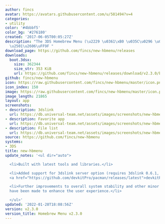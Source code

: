 ```yaml
---
author: fincs
avatar: https://avatars.githubusercontent.com/u/581494?v=4
categories:
- utility
color: '#4bbbf5'
color_bg: '#276180'
created: '2017-06-05T00:05:27Z'
description: "The 3DS Homebrew Menu (\u2229 \u0361\xB0 \u035C\u0296 \u0361\xB0)\u2283\
  \u2501\u2606\uFF9F "
download_page: https://github.com/fincs/new-hbmenu/releases
downloads:
  boot.3dsx:
    size: 362344
    size_str: 353 KiB
    url: https://github.com/fincs/new-hbmenu/releases/download/v2.3.0/boot.3dsx
github: fincs/new-hbmenu
icon: https://raw.githubusercontent.com/fincs/new-hbmenu/master/icon.png
icon_index: 150
image: https://raw.githubusercontent.com/fincs/new-hbmenu/master/icon.png
image_length: 21865
layout: app
screenshots:
- description: 3dslink
  url: https://db.universal-team.net/assets/images/screenshots/new-hbmenu/3dslink.png
- description: Favorite app
  url: https://db.universal-team.net/assets/images/screenshots/new-hbmenu/favorite-app.png
- description: File list
  url: https://db.universal-team.net/assets/images/screenshots/new-hbmenu/file-list.png
source: https://github.com/fincs/new-hbmenu
systems:
- 3DS
title: new-hbmenu
update_notes: '<ul dir="auto">

  <li>Built with latest tools and libraries.</li>

  <li>Added support for 3dslink server option (requires 3dslink 0.6.1, available via
  <a href="https://github.com/devkitPro/pacman/releases/latest">devkitPro pacman</a>).</li>

  <li>Further improvements to overall system stability and other minor adjustments
  have been made to enhance the user experience.</li>

  </ul>'
updated: '2022-01-28T18:08:56Z'
version: v2.3.0
version_title: Homebrew Menu v2.3.0
---
```

